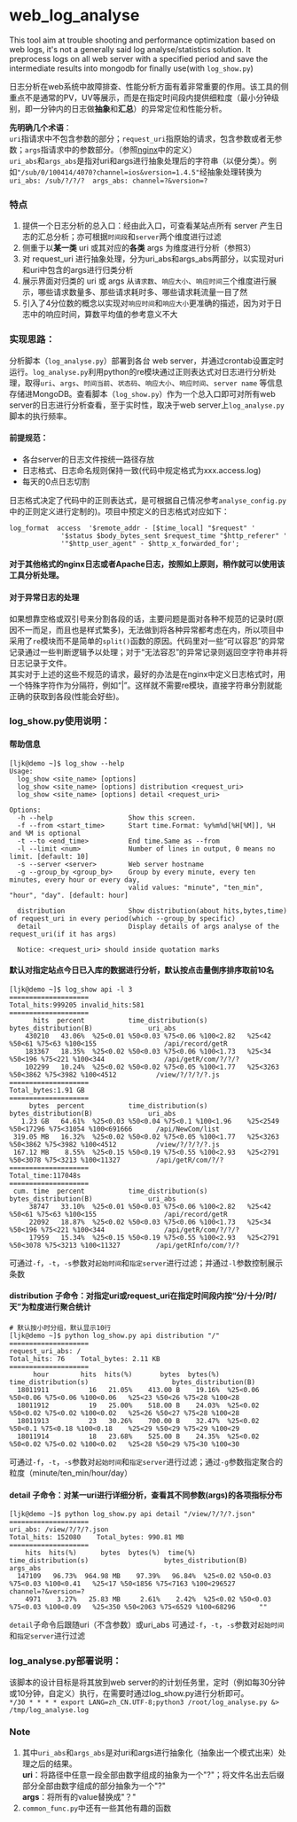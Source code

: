 # web_log_analyse
This tool aim at trouble shooting and performance optimization based on web logs, it's not a generally said log analyse/statistics solution. It preprocess logs on all web server with a specified period and save the intermediate results into mongodb for finally use(with `log_show.py`)


日志分析在web系统中故障排查、性能分析方面有着非常重要的作用。该工具的侧重点不是通常的PV，UV等展示，而是在指定时间段内提供细粒度（最小分钟级别，即一分钟内的日志做**抽象**和**汇总**）的异常定位和性能分析。

**先明确几个术语**：  
`uri`指请求中不包含参数的部分；`request_uri`指原始的请求，包含参数或者无参数；`args`指请求中的参数部分。（参照[nginx](http://nginx.org/en/docs/http/ngx_http_core_module.html#variables)中的定义）  
`uri_abs`和`args_abs`是指对uri和args进行抽象处理后的字符串（以便分类）。例如`"/sub/0/100414/4070?channel=ios&version=1.4.5"`经抽象处理转换为`uri_abs: /sub/?/?/?  args_abs: channel=?&version=?`

### 特点
1. 提供一个日志分析的总入口：经由此入口，可查看某站点所有 server 产生日志的汇总分析；亦可根据`时间段`和`server`两个维度进行过滤
2. 侧重于以**某一类** uri 或其对应的**各类** args 为维度进行分析（参照3）
3. 对 request_uri 进行抽象处理，分为uri_abs和args_abs两部分，以实现对uri和uri中包含的args进行归类分析
4. 展示界面对归类的 uri 或 args 从`请求数`、`响应大小`、`响应时间`三个维度进行展示，哪些请求数量多、那些请求耗时多、哪些请求耗流量一目了然
5. 引入了4分位数的概念以实现对`响应时间`和`响应大小`更准确的描述，因为对于日志中的响应时间，算数平均值的参考意义不大
 
### 实现思路：
分析脚本（`log_analyse.py`）部署到各台 web server，并通过crontab设置定时运行。`log_analyse.py`利用python的re模块通过正则表达式对日志进行分析处理，取得`uri`、`args`、`时间当前`、`状态码`、`响应大小`、`响应时间`、`server name` 等信息存储进MongoDB。查看脚本（`log_show.py`）作为一个总入口即可对所有web server的日志进行分析查看，至于实时性，取决于web server上`log_analyse.py`脚本的执行频率。

#### 前提规范：
 - 各台server的日志文件按统一路径存放
 - 日志格式、日志命名规则保持一致(代码中规定格式为xxx.access.log)
 - 每天的0点日志切割
 
日志格式决定了代码中的正则表达式，是可根据自己情况参考`analyse_config.py`中的正则定义进行定制的)。项目中预定义的日志格式对应如下：
```
log_format  access  '$remote_addr - [$time_local] "$request" '
             '$status $body_bytes_sent $request_time "$http_referer" '
             '"$http_user_agent" - $http_x_forwarded_for';
``` 
#### 对于其他格式的nginx日志或者Apache日志，按照如上原则，稍作就可以使用该工具分析处理。

#### 对于异常日志的处理  
如果想靠空格或双引号来分割各段的话，主要问题是面对各种不规范的记录时(原因不一而足，而且也是样式繁多)，无法做到将各种异常都考虑在内，所以项目中采用了`re`模块而不是简单的`split()`函数的原因。代码里对一些“可以容忍”的异常记录通过一些判断逻辑予以处理；对于“无法容忍”的异常记录则返回空字符串并将日志记录于文件。  
其实对于上述的这些不规范的请求，最好的办法是在nginx中定义日志格式时，用一个特殊字符作为分隔符，例如“|”。这样就不需要re模块，直接字符串分割就能正确的获取到各段(性能会好些)。

### log_show.py使用说明：
#### 帮助信息
```
[ljk@demo ~]$ log_show --help
Usage:
  log_show <site_name> [options]
  log_show <site_name> [options] distribution <request_uri>
  log_show <site_name> [options] detail <request_uri>

Options:
  -h --help                   Show this screen.
  -f --from <start_time>      Start time.Format: %y%m%d[%H[%M]], %H and %M is optional
  -t --to <end_time>          End time.Same as --from
  -l --limit <num>            Number of lines in output, 0 means no limit. [default: 10]
  -s --server <server>        Web server hostname
  -g --group_by <group_by>    Group by every minute, every ten minutes, every hour or every day,
                              valid values: "minute", "ten_min", "hour", "day". [default: hour]

  distribution                Show distribution(about hits,bytes,time) of request_uri in every period(which --group_by specific)
  detail                      Display details of args analyse of the request_uri(if it has args)

  Notice: <request_uri> should inside quotation marks
```

#### 默认对指定站点今日已入库的数据进行分析，默认按点击量倒序排序取前10名
```
[ljk@demo ~]$ log_show api -l 3
====================
Total_hits:999205 invalid_hits:581
====================
      hits  percent           time_distribution(s)                     bytes_distribution(B)              uri_abs
    430210   43.06%  %25<0.01 %50<0.03 %75<0.06 %100<2.82   %25<42 %50<61 %75<63 %100<155                 /api/record/getR
    183367   18.35%  %25<0.02 %50<0.03 %75<0.06 %100<1.73   %25<34 %50<196 %75<221 %100<344               /api/getR/com/?/?/?
    102299   10.24%  %25<0.02 %50<0.02 %75<0.05 %100<1.77   %25<3263 %50<3862 %75<3982 %100<4512          /view/?/?/?/?.js
====================
Total_bytes:1.91 GB
====================
     bytes  percent           time_distribution(s)                     bytes_distribution(B)              uri_abs
   1.23 GB   64.61%  %25<0.03 %50<0.04 %75<0.1 %100<1.96    %25<2549 %50<17296 %75<31054 %100<691666      /api/NewCom/list
 319.05 MB   16.32%  %25<0.02 %50<0.02 %75<0.05 %100<1.77   %25<3263 %50<3862 %75<3982 %100<4512          /view/?/?/?/?.js
 167.12 MB    8.55%  %25<0.15 %50<0.19 %75<0.55 %100<2.93   %25<2791 %50<3078 %75<3213 %100<11327         /api/getR/com/?/?
====================
Total_time:117048s
====================
 cum. time  percent           time_distribution(s)                     bytes_distribution(B)              uri_abs
     38747   33.10%  %25<0.01 %50<0.03 %75<0.06 %100<2.82   %25<42 %50<61 %75<63 %100<155                 /api/record/getR
     22092   18.87%  %25<0.02 %50<0.03 %75<0.06 %100<1.73   %25<34 %50<196 %75<221 %100<344               /api/getR/com/?/?/?
     17959   15.34%  %25<0.15 %50<0.19 %75<0.55 %100<2.93   %25<2791 %50<3078 %75<3213 %100<11327         /api/getRInfo/com/?/?
```
可通过`-f`，`-t`，`-s`参数对`起始时间`和`指定server`进行过滤；并通过`-l`参数控制展示条数

#### distribution 子命令：对指定uri或request_uri在指定时间段内按“分/十分/时/天”为粒度进行聚合统计
```
# 默认按小时分组，默认显示10行
[ljk@demo ~]$ python log_show.py api distribution "/"
====================
request_uri_abs: /
Total_hits: 76    Total_bytes: 2.11 KB
====================
      hour        hits  hits(%)       bytes  bytes(%)           time_distribution(s)                     bytes_distribution(B)            
  18011911          16   21.05%    413.00 B    19.16%  %25<0.06 %50<0.06 %75<0.06 %100<0.06   %25<23 %50<26 %75<28 %100<28                
  18011912          19   25.00%    518.00 B    24.03%  %25<0.02 %50<0.02 %75<0.02 %100<0.02   %25<26 %50<27 %75<28 %100<28                
  18011913          23   30.26%    700.00 B    32.47%  %25<0.02 %50<0.1 %75<0.18 %100<0.18    %25<29 %50<29 %75<29 %100<29                
  18011914          18   23.68%    525.00 B    24.35%  %25<0.02 %50<0.02 %75<0.02 %100<0.02   %25<28 %50<29 %75<30 %100<30 
```
可通过`-f`，`-t`，`-s`参数对`起始时间`和`指定server`进行过滤；通过`-g`参数指定聚合的粒度（minute/ten_min/hour/day）

#### detail 子命令：对某一uri进行详细分析，查看其不同参数(args)的各项指标分布
```
[ljk@demo ~]$ python log_show.py api detail "/view/?/?/?.json"
====================
uri_abs: /view/?/?/?.json
Total_hits: 152080    Total_bytes: 990.81 MB
====================
    hits  hits(%)      bytes  bytes(%)  time(%)           time_distribution(s)                   bytes_distribution(B)            args_abs
  147109   96.73%  964.98 MB    97.39%   96.84%  %25<0.02 %50<0.03 %75<0.03 %100<0.41   %25<17 %50<1856 %75<7163 %100<296527      channel=?&version=?
    4971    3.27%   25.83 MB     2.61%    2.42%  %25<0.02 %50<0.03 %75<0.03 %100<0.09   %25<350 %50<2063 %75<6529 %100<68296      ""
```
`detail`子命令后跟随uri（不含参数）或uri_abs
可通过`-f`，`-t`，`-s`参数对`起始时间`和`指定server`进行过滤

### log_analyse.py部署说明：
该脚本的设计目标是将其放到web server的的计划任务里，定时（例如每30分钟或10分钟，自定义）执行，在需要时通过log_show.py进行分析即可。  
`*/30 * * * * export LANG=zh_CN.UTF-8;python3 /root/log_analyse.py &> /tmp/log_analyse.log`

### Note
1. 其中`uri_abs`和`args_abs`是对uri和args进行抽象化（抽象出一个模式出来）处理之后的结果。  
 **uri**：将路径中任意一段全部由数字组成的抽象为一个"?"；将文件名出去后缀部分全部由数字组成的部分抽象为一个"?"  
 **args**：将所有的value替换成"？" 
2. `common_func.py`中还有一些其他有趣的函数

